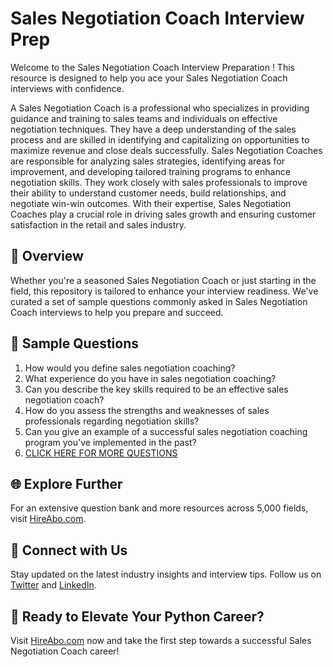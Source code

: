 # Sales Negotiation Coach Interview Prep

Welcome to the Sales Negotiation Coach Interview Preparation ! This resource is designed to help you ace your Sales Negotiation Coach interviews with confidence.

A Sales Negotiation Coach is a professional who specializes in providing guidance and training to sales teams and individuals on effective negotiation techniques. They have a deep understanding of the sales process and are skilled in identifying and capitalizing on opportunities to maximize revenue and close deals successfully. Sales Negotiation Coaches are responsible for analyzing sales strategies, identifying areas for improvement, and developing tailored training programs to enhance negotiation skills. They work closely with sales professionals to improve their ability to understand customer needs, build relationships, and negotiate win-win outcomes. With their expertise, Sales Negotiation Coaches play a crucial role in driving sales growth and ensuring customer satisfaction in the retail and sales industry.

## 🚀 Overview

Whether you're a seasoned Sales Negotiation Coach or just starting in the field, this repository is tailored to enhance your interview readiness. We've curated a set of sample questions commonly asked in Sales Negotiation Coach interviews to help you prepare and succeed.

## 📝 Sample Questions

1. How would you define sales negotiation coaching?
2. What experience do you have in sales negotiation coaching?
3. Can you describe the key skills required to be an effective sales negotiation coach?
4. How do you assess the strengths and weaknesses of sales professionals regarding negotiation skills?
5. Can you give an example of a successful sales negotiation coaching program you've implemented in the past?
6. [CLICK HERE FOR MORE QUESTIONS](https://hireabo.com/job/22_1_49/Sales%20Negotiation%20Coach)

## 🌐 Explore Further

For an extensive question bank and more resources across 5,000 fields, visit [HireAbo.com](https://www.hireabo.com).

## 📱 Connect with Us

Stay updated on the latest industry insights and interview tips. Follow us on [Twitter](https://twitter.com/hireabo) and [LinkedIn](https://www.linkedin.com/in/hire-abo-3609972a8/).

## 🚀 Ready to Elevate Your Python Career?

Visit [HireAbo.com](https://www.hireabo.com) now and take the first step towards a successful Sales Negotiation Coach career!